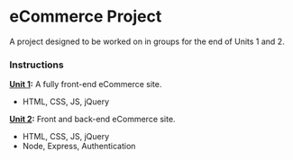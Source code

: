 # eCommerce Project

A project designed to be worked on in groups 
for the end of Units 1 and 2.

### Instructions

__[Unit 1](./instructions/unit-1.md):__ A fully front-end eCommerce site.

* HTML, CSS, JS, jQuery

__[Unit 2](./instructions/unit-2.md):__ Front and back-end eCommerce site.

* HTML, CSS, JS, jQuery
* Node, Express, Authentication